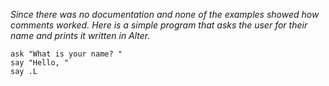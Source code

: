 *Since there was no documentation and none of the examples showed how comments worked. Here is a simple program that asks the user for their name and prints it written in Alter.*
```
ask "What is your name? "
say "Hello, "
say .L
```